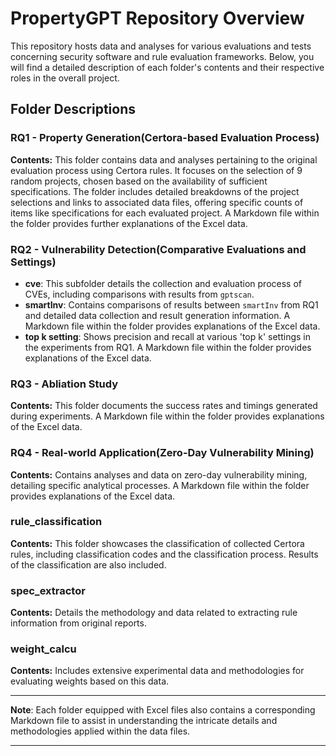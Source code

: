 

# PropertyGPT Repository Overview

This repository hosts data and analyses for various evaluations and tests concerning security software and rule evaluation frameworks. Below, you will find a detailed description of each folder's contents and their respective roles in the overall project.

## Folder Descriptions

### RQ1 - Property Generation(Certora-based Evaluation Process)
**Contents:** This folder contains data and analyses pertaining to the original evaluation process using Certora rules. It focuses on the selection of 9 random projects, chosen based on the availability of sufficient specifications. The folder includes detailed breakdowns of the project selections and links to associated data files, offering specific counts of items like specifications for each evaluated project. A Markdown file within the folder provides further explanations of the Excel data.

### RQ2 - Vulnerability Detection(Comparative Evaluations and Settings)
- **cve**: This subfolder details the collection and evaluation process of CVEs, including comparisons with results from `gptscan`.
- **smartInv**: Contains comparisons of results between `smartInv` from RQ1 and detailed data collection and result generation information. A Markdown file within the folder provides explanations of the Excel data.
- **top k setting**: Shows precision and recall at various 'top k' settings in the experiments from RQ1. A Markdown file within the folder provides explanations of the Excel data.

### RQ3 - Abliation Study
**Contents:** This folder documents the success rates and timings generated during experiments. A Markdown file within the folder provides explanations of the Excel data.

### RQ4 - Real-world Application(Zero-Day Vulnerability Mining)
**Contents:** Contains analyses and data on zero-day vulnerability mining, detailing specific analytical processes. A Markdown file within the folder provides explanations of the Excel data.

### rule_classification
**Contents:** This folder showcases the classification of collected Certora rules, including classification codes and the classification process. Results of the classification are also included.

### spec_extractor
**Contents:** Details the methodology and data related to extracting rule information from original reports.

### weight_calcu
**Contents:** Includes extensive experimental data and methodologies for evaluating weights based on this data.

---

**Note**: Each folder equipped with Excel files also contains a corresponding Markdown file to assist in understanding the intricate details and methodologies applied within the data files.

--- 
